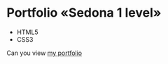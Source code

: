 # Portfolio «Sedona 1 level» 
- HTML5
- CSS3

Can you view [my portfolio](https://victoriakhramkova.github.io/Portfolio-Sedona-1-level/)
